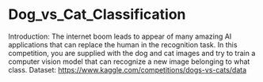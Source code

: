 # Dog_vs_Cat_Classification
Introduction:
The internet boom leads to appear of many amazing AI applications that can replace the human in the recognition task. In this competition, you are supplied with the dog and cat images and try to train a computer vision model that can recognize a new image belonging to what class.
Dataset: https://www.kaggle.com/competitions/dogs-vs-cats/data
